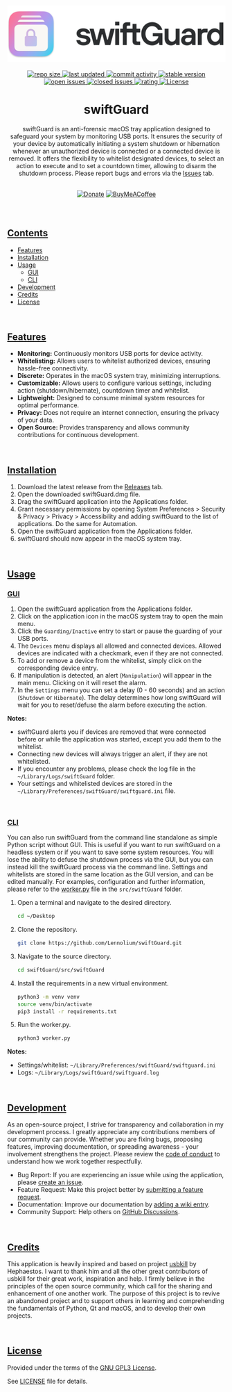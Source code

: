 <!--- Logo -->

<div align="center">  
<picture>
  <source media="(prefers-color-scheme: dark)" srcset="./img/banner_dark.png" width="600vw">
  <source media="(prefers-color-scheme: light)" srcset="./img/banner_light.png" width="600vw">
  <img alt="Application Banner" src="./img/banner_light.png" width="600vw">
</picture>
</div>
<br>

<!--- Badges -->

<div align="center"> 
  <a href="#" > 
    <img src="https://img.shields.io/github/repo-size/Lennolium/swiftGuard?label=Repo%20Size&color=orange" alt="repo size" >
  <a></a>  
   <a href="https://github.com/Lennolium/swiftGuard/branches" > 
    <img src="https://img.shields.io/github/last-commit/Lennolium/swiftGuard?label=Last%20Updated&color=green" alt="last updated" >
    <a></a>
   <a href="https://github.com/Lennolium/swiftGuard/commits/master" > 
    <img src="https://img.shields.io/github/commit-activity/m/Lennolium/swiftGuard?label=Commit%20Activity" 
alt="commit activity" >
     <a></a>
  <a href="https://github.com/Lennolium/swiftGuard#download" > 
    <img src="https://img.shields.io/badge/Version-0.0.1-brightgreen" 
alt="stable version" >
     <br>
  <a href="https://github.com/Lennolium/swiftGuard/issues" > 
    <img src="https://img.shields.io/github/issues-raw/Lennolium/swiftGuard?label=Open%20Issues&color=critical" alt="open issues" >
  <a href="https://github.com/Lennolium/swiftGuard/issues?q=is%3Aissue+is%3Aclosed" > 
    <img src="https://img.shields.io/github/issues-closed-raw/Lennolium/swiftGuard?label=Closed%20Issues&color=inactive" alt="closed issues" > 
     <a href="https://tinyurl.com/opinionoffriends" > 
    <img src="https://img.shields.io/badge/Rating-★★★★★-yellow" alt="rating" >
  <a href="https://github.com/Lennolium/swiftGuard/blob/main/LICENSE" > 
    <img src="https://img.shields.io/github/license/Lennolium/swiftGuard?label=License&color=blueviolet" alt="License" > 
  <a></a> </a> </a> </a> </a> </a> </a> </a> </a>
</div>

<!--- Title -->

<div align="center">
  <h1>swiftGuard</h1> 
</div>

<!--- Description -->

<div align="center">
swiftGuard is an anti-forensic macOS tray application designed to safeguard your system by monitoring USB ports. 
It ensures the security of your device by automatically initiating a system shutdown or hibernation whenever an 
unauthorized device is connected or a connected device is removed. It offers the flexibility to whitelist 
designated devices, to select an action to execute and to set a countdown timer, allowing to disarm the 
shutdown process. Please report bugs and errors via the <a 
href="https://github.
com/Lennolium/swiftGuard/issues">Issues</a> tab. 
<br><br>

[![Donate](https://img.shields.io/badge/Donate-Paypal-blue?style=flat-square&logo=paypal)](https://www.paypal.me/smogg)
[![BuyMeACoffee](https://img.shields.io/badge/Buy%20me%20a-Coffee-f5d132?style=flat-square&logo=buymeacoffee)](https://buymeacoffee.com/lennolium)
</div>
<div align="center">
  <h3></h3>  
    </div>     
&nbsp;

<!--- Table of contents -->

## <ins>Contents</ins>

- [Features](#features)
- [Installation](#installation)
- [Usage](#usage)
    - [GUI](#gui)
    - [CLI](#cli)
- [Development](#development)
- [Credits](#credits)
- [License](#license)

&nbsp;

<!--- Features -->

## <ins>Features</ins>

- __Monitoring:__ Continuously monitors USB ports for device activity.
- __Whitelisting:__ Allows users to whitelist authorized devices, ensuring 
  hassle-free connectivity.
- __Discrete:__ Operates in the macOS system tray, minimizing 
  interruptions.
- __Customizable:__ Allows users to configure various settings, including 
  action (shutdown/hibernate), countdown timer and whitelist.
- __Lightweight:__ Designed to consume minimal system resources for optimal 
   performance.
- __Privacy:__ Does not require an internet connection, ensuring the privacy 
   of your data.
- __Open Source:__ Provides transparency and 
  allows community contributions for continuous development.

&nbsp;

<!--- Installation -->

## <ins>Installation</ins>

1. Download the latest release from the <a href="https://github.com/Lennolium/swiftGuard/releases">Releases</a> tab.
2. Open the downloaded swiftGuard.dmg file.
3. Drag the swiftGuard application into the Applications folder.
4. Grant necessary permissions by opening System Preferences > 
   Security & Privacy > Privacy > Accessibility and adding swiftGuard to 
   the list of applications. Do the same for Automation.
5. Open the swiftGuard application from the Applications folder.
6. swiftGuard should now appear in the macOS system tray.

&nbsp;

<!--- Usage -->

## <ins>Usage</ins>

### <ins>GUI</ins>

1. Open the swiftGuard application from the Applications folder.
2. Click on the application icon in the macOS system tray to open the 
   main menu.
3. Click the `Guarding/Inactive` entry to start or pause the guarding of your USB ports.
4. The `Devices` menu displays all allowed and connected devices. Allowed devices are indicated with a checkmark, 
even if they are not connected.
5. To add or remove a device from the whitelist, simply click on the corresponding device entry.
6. If manipulation is detected, an alert (`Manipulation`) will appear in the main menu. Clicking on it 
will reset the alarm.
7. In the `Settings` menu you can set a delay (0 - 60 seconds) and an action (`Shutdown` or `Hibernate`). The delay
determines how long swiftGuard will wait for you to reset/defuse the alarm before executing the action.
            
**Notes:** 
- swiftGuard alerts you if devices are removed that were connected before or while the application was started,
except you add them to the whitelist. 
- Connecting new devices will always trigger an alert, if they are not whitelisted.
- If you encounter any problems, please check the log file in the `~/Library/Logs/swiftGuard` folder.
- Your settings and whitelisted devices are stored in the `~/Library/Preferences/swiftGuard/swiftguard.ini` file.


&nbsp;

### <ins>CLI</ins>

You can also run swiftGuard from the command line standalone as simple Python script without GUI. This is useful if
you want to run swiftGuard on a headless system or if you want to save some system resources. You will lose the ability
to defuse the shutdown process via the GUI, but you can instead kill the swiftGuard process via the command line. 
Settings and whitelists are stored in the same location as the GUI version, and can be edited manually. 
For examples, configuration and further information, please refer to the [worker.py](https://github.com/Lennolium/swiftGuard/blob/main/src/swiftGuard/worker.py) 
file in the `src/swiftGuard` folder.

1. Open a terminal and navigate to the desired directory.
    ```bash
    cd ~/Desktop
    ```

2. Clone the repository.
    ```bash
    git clone https://github.com/Lennolium/swiftGuard.git
    ```
   
3. Navigate to the source directory.
    ```bash
    cd swiftGuard/src/swiftGuard
    ```

4. Install the requirements in a new virtual environment.
    ```bash
    python3 -m venv venv
    source venv/bin/activate
    pip3 install -r requirements.txt
    ```

5. Run the worker.py.
    ```bash
    python3 worker.py
    ```

**Notes:**
- Settings/whitelist: `~/Library/Preferences/swiftGuard/swiftguard.ini`
- Logs: `~/Library/Logs/swiftGuard/swiftguard.log`
   
&nbsp;

<!--- Development -->

## <ins>Development</ins>

As an open-source project, I strive for transparency and collaboration in my development process. I greatly 
appreciate any contributions members of our community can provide. Whether you are fixing bugs, proposing features, 
improving documentation, or spreading awareness - your involvement strengthens the project. Please review the 
[code of conduct](https://www.contributor-covenant.org/version/1/4/code-of-conduct/) to understand how we work together 
respectfully.

- Bug Report: If you are experiencing an issue while using the application, please [create an issue](https://github.com/Lennolium/swiftGuard/issues/new/choose).
- Feature Request: Make this project better by [submitting a feature request](https://github.com/Lennolium/swiftGuard/issues/new/choose).
- Documentation: Improve our documentation by [adding a wiki entry](https://github.com/Lennolium/swiftGuard/issues/new/choose).
- Community Support: Help others on [GitHub Discussions](https://github.com/Lennolium/swiftGuard/discussions).


&nbsp;

<!--- Credits -->

## <ins>Credits</ins>

This application is heavily inspired and based on project 
[usbkill](https://github.com/hephaest0s/usbkill) by Hephaestos.
I want to thank him and all the other great contributors of usbkill for
their great work, inspiration and help. I firmly believe in the
principles of the open source community, which call for the sharing and
enhancement of one another work. The purpose of this project is to
revive an abandoned project and to support others in learning and
comprehending the fundamentals of Python, Qt and macOS, and to develop
their own projects.

&nbsp;

<!--- License -->

## <ins>License</ins>

Provided under the terms of the [GNU GPL3 License](https://www.gnu.org/licenses/gpl-3.0.en.html).

See [LICENSE](https://github.com/Lennolium/swiftGuard/blob/main/LICENSE) file for details.
